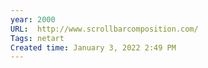 ```yaml
---
year: 2000
URL:  http://www.scrollbarcomposition.com/ 
Tags: netart
Created time: January 3, 2022 2:49 PM
---
```

